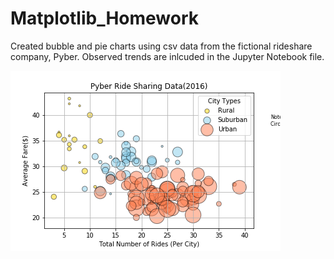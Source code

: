 # Matplotlib_Homework
Created bubble and pie charts using csv data from the fictional rideshare company, Pyber. Observed trends are inlcuded in the Jupyter Notebook file. 

![Bubble Chart](images/Pyber%20Ride%20Sharing%20Data(2016).PNG)


